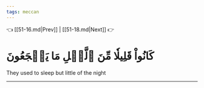 ```yaml
---
tags: meccan
---
```


👈 [[51-16.md|Prev]] | [[51-18.md|Next]] 👉

# كَانُواْ قَلِيلٗا مِّنَ ٱلَّيۡلِ مَا يَهۡجَعُونَ

They used to sleep but little of the night

---


